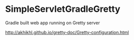 # SimpleServletGradleGretty
Gradle built web app running on Gretty server

<url>http://akhikhl.github.io/gretty-doc/Gretty-configuration.html</url>
